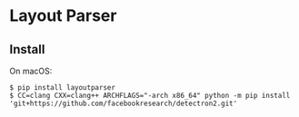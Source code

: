 # Layout Parser

## Install

On macOS:
```terminal
$ pip install layoutparser
$ CC=clang CXX=clang++ ARCHFLAGS="-arch x86_64" python -m pip install 'git+https://github.com/facebookresearch/detectron2.git'
```
